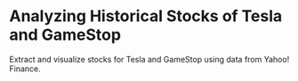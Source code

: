 # Analyzing Historical Stocks of Tesla and GameStop
Extract and visualize stocks for Tesla and GameStop using data from Yahoo! Finance.
